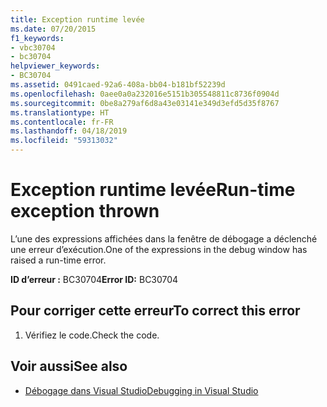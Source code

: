 ```yaml
---
title: Exception runtime levée
ms.date: 07/20/2015
f1_keywords:
- vbc30704
- bc30704
helpviewer_keywords:
- BC30704
ms.assetid: 0491caed-92a6-408a-bb04-b181bf52239d
ms.openlocfilehash: 0aee0a0a232016e5151b305548811c8736f0904d
ms.sourcegitcommit: 0be8a279af6d8a43e03141e349d3efd5d35f8767
ms.translationtype: HT
ms.contentlocale: fr-FR
ms.lasthandoff: 04/18/2019
ms.locfileid: "59313032"
---
```

# <a name="run-time-exception-thrown"></a><span data-ttu-id="1b7fb-102">Exception runtime levée</span><span class="sxs-lookup"><span data-stu-id="1b7fb-102">Run-time exception thrown</span></span>
<span data-ttu-id="1b7fb-103">L’une des expressions affichées dans la fenêtre de débogage a déclenché une erreur d’exécution.</span><span class="sxs-lookup"><span data-stu-id="1b7fb-103">One of the expressions in the debug window has raised a run-time error.</span></span>  
  
 <span data-ttu-id="1b7fb-104">**ID d’erreur :** BC30704</span><span class="sxs-lookup"><span data-stu-id="1b7fb-104">**Error ID:** BC30704</span></span>  
  
## <a name="to-correct-this-error"></a><span data-ttu-id="1b7fb-105">Pour corriger cette erreur</span><span class="sxs-lookup"><span data-stu-id="1b7fb-105">To correct this error</span></span>  
  
1. <span data-ttu-id="1b7fb-106">Vérifiez le code.</span><span class="sxs-lookup"><span data-stu-id="1b7fb-106">Check the code.</span></span>  
  
## <a name="see-also"></a><span data-ttu-id="1b7fb-107">Voir aussi</span><span class="sxs-lookup"><span data-stu-id="1b7fb-107">See also</span></span>

- [<span data-ttu-id="1b7fb-108">Débogage dans Visual Studio</span><span class="sxs-lookup"><span data-stu-id="1b7fb-108">Debugging in Visual Studio</span></span>](/visualstudio/debugger/debugging-in-visual-studio)
